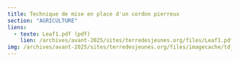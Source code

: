 ```yaml
---
title: Technique de mise en place d'un cordon pierreux
section: "AGRICULTURE"
liens:
  - texte: Leaf1.pdf (pdf)
    lien: /archives/avant-2025/sites/terredesjeunes.org/files/Leaf1.pdf
img: /archives/avant-2025/sites/terredesjeunes.org/files/imagecache/tdj_image_ressource/cordon.png
---
```

